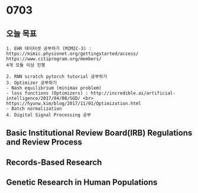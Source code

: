# 0703
## 오늘 목표
```
1. EHR 데이터셋 공부하기 (MIMIC-3) : 
https://mimic.physionet.org/gettingstarted/access/
https://www.citiprogram.org/members/
4개 모듈 이상 진행

2. RNN scratch pytorch tutorial 공부하기
3. Optimizer 공부하기
- Nash equilibrium (minimax problem)
- loss functions (Optimizers) : http://incredible.ai/artificial-intelligence/2017/04/08/SGD/ <br>
https://hyunw.kim/blog/2017/11/01/Optimization.html
- Batch normalization
4. Digital Signal Processing 공부
```

## Basic Institutional Review Board(IRB) Regulations and Review Process

## Records-Based Research

## Genetic Research in Human Populations